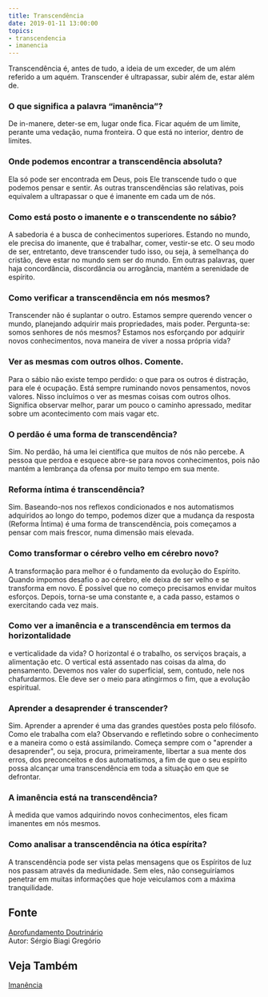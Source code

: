 ```yaml
---
title: Transcendência
date: 2019-01-11 13:00:00
topics: 
- transcendencia
- imanencia 
---
```


Transcendência é, antes de tudo, a ideia de um exceder, de um
além referido a um aquém. Transcender é ultrapassar, subir além de,
estar além de.

### O que significa a palavra “imanência”?
De in-manere, deter-se em, lugar onde fica. Ficar aquém de um limite,
perante uma vedação, numa fronteira. O que está no interior, dentro de
limites.

### Onde podemos encontrar a transcendência absoluta?
Ela só pode ser encontrada em Deus, pois Ele transcende tudo o que
podemos pensar e sentir. As outras transcendências são relativas, pois
equivalem a ultrapassar o que é imanente em cada um de nós.

### Como está posto o imanente e o transcendente no sábio?
A sabedoria é a busca de conhecimentos superiores. Estando no mundo, ele
precisa do imanente, que é trabalhar, comer, vestir-se etc. O seu modo
de ser, entretanto, deve transcender tudo isso, ou seja, à semelhança do
cristão, deve estar no mundo sem ser do mundo. Em outras palavras, quer
haja concordância, discordância ou arrogância, mantém a serenidade de
espírito.

### Como verificar a transcendência em nós mesmos?
Transcender não é suplantar o outro. Estamos sempre querendo vencer o
mundo, planejando adquirir mais propriedades, mais poder. Pergunta-se:
somos senhores de nós mesmos? Estamos nos esforçando por adquirir novos
conhecimentos, nova maneira de viver a nossa própria vida?
### Ver as mesmas com outros olhos. Comente.

Para o sábio não existe tempo perdido: o que para os outros é distração,
para ele é ocupação. Está sempre ruminando novos pensamentos, novos
valores. Nisso incluímos o ver as mesmas coisas com outros olhos.
Significa observar melhor, parar um pouco o caminho apressado, meditar
sobre um acontecimento com mais vagar etc.

### O perdão é uma forma de transcendência?
Sim. No perdão, há uma lei científica que muitos de nós não percebe. A
pessoa que perdoa e esquece abre-se para novos conhecimentos, pois não
mantém a lembrança da ofensa por muito tempo em sua mente.

### Reforma íntima é transcendência?
Sim. Baseando-nos nos reflexos condicionados e nos automatismos
adquiridos ao longo do tempo, podemos dizer que a mudança da resposta
(Reforma Íntima) é uma forma de transcendência, pois começamos a pensar
com mais frescor, numa dimensão mais elevada.

### Como transformar o cérebro velho em cérebro novo?
A transformação para melhor é o fundamento da evolução do Espírito.
Quando impomos desafio o ao cérebro, ele deixa de ser velho e se
transforma em novo. É possível que no começo precisamos envidar muitos
esforços. Depois, torna-se uma constante e, a cada passo, estamos o
exercitando cada vez mais.

### Como ver a imanência e a transcendência em termos da horizontalidade
e verticalidade da vida?
O horizontal é o trabalho, os serviços braçais, a alimentação etc. O
vertical está assentado nas coisas da alma, do pensamento. Devemos nos
valer do superficial, sem, contudo, nele nos chafurdarmos. Ele deve ser
o meio para atingirmos o fim, que a evolução espiritual.

### Aprender a desaprender é transcender?
Sim. Aprender a aprender é uma das grandes questões posta pelo filósofo.
Como ele trabalha com ela? Observando e refletindo sobre o conhecimento
e a maneira como o está assimilando. Começa sempre com o "aprender a
desaprender", ou seja, procura, primeiramente, libertar a sua mente dos
erros, dos preconceitos e dos automatismos, a fim de que o seu espírito
possa alcançar uma transcendência em toda a situação em que se
defrontar.

### A imanência está na transcendência?
À medida que vamos adquirindo novos conhecimentos, eles ficam imanentes
em nós mesmos.

### Como analisar a transcendência na ótica espírita?
A transcendência pode ser vista pelas mensagens que os Espíritos de luz
nos passam através da mediunidade. Sem eles, não conseguiríamos penetrar
em muitas informações que hoje veiculamos com a máxima tranquilidade.

## Fonte
[Aprofundamento Doutrinário](https://sites.google.com/view/aprofundamentodoutrinario/imanência-e-transcendência)  
Autor: Sérgio Biagi Gregório

## Veja Também
[Imanência](../imanencia)


